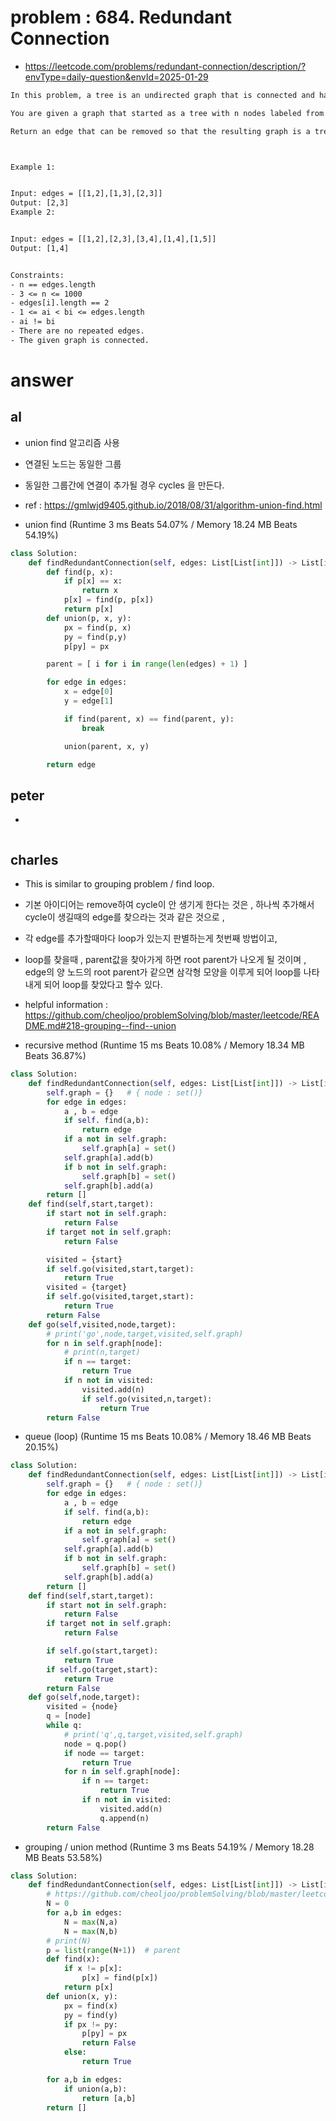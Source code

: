 # problem : 684. Redundant Connection
- https://leetcode.com/problems/redundant-connection/description/?envType=daily-question&envId=2025-01-29

```txt
In this problem, a tree is an undirected graph that is connected and has no cycles.

You are given a graph that started as a tree with n nodes labeled from 1 to n, with one additional edge added. The added edge has two different vertices chosen from 1 to n, and was not an edge that already existed. The graph is represented as an array edges of length n where edges[i] = [ai, bi] indicates that there is an edge between nodes ai and bi in the graph.

Return an edge that can be removed so that the resulting graph is a tree of n nodes. If there are multiple answers, return the answer that occurs last in the input.



Example 1:


Input: edges = [[1,2],[1,3],[2,3]]
Output: [2,3]
Example 2:


Input: edges = [[1,2],[2,3],[3,4],[1,4],[1,5]]
Output: [1,4]


Constraints:
- n == edges.length
- 3 <= n <= 1000
- edges[i].length == 2
- 1 <= ai < bi <= edges.length
- ai != bi
- There are no repeated edges.
- The given graph is connected.

```

# answer

## al
- union find 알고리즘 사용
- 연결된 노드는 동일한 그룹
- 동일한 그룹간에 연결이 추가될 경우 cycles 을 만든다. 

- ref : https://gmlwjd9405.github.io/2018/08/31/algorithm-union-find.html

- union find (Runtime 3 ms Beats 54.07% / Memory 18.24 MB Beats 54.19%)
```python
class Solution:
    def findRedundantConnection(self, edges: List[List[int]]) -> List[int]:
        def find(p, x):
            if p[x] == x:
                return x
            p[x] = find(p, p[x])
            return p[x]
        def union(p, x, y):
            px = find(p, x)
            py = find(p,y)
            p[py] = px

        parent = [ i for i in range(len(edges) + 1) ]

        for edge in edges:
            x = edge[0]
            y = edge[1]

            if find(parent, x) == find(parent, y):
                break

            union(parent, x, y)

        return edge
```


## peter
- 
```python
```


## charles
- This is similar to grouping problem / find loop.
- 기본 아이디어는 remove하여 cycle이 안 생기게 한다는 것은 , 하나씩 추가해서 cycle이 생길때의 edge를 찾으라는 것과 같은 것으로 ,
- 각 edge를 추가할때마다 loop가 있는지 판별하는게 첫번째 방법이고,
- loop를 찾을때 , parent값을 찾아가게 하면 root parent가 나오게 될 것이며 , edge의 양 노드의 root parent가 같으면 삼각형 모양을 이루게 되어 loop를 나타내게 되어 loop를 찾았다고 할수 있다.
- helpful information : https://github.com/cheoljoo/problemSolving/blob/master/leetcode/README.md#218-grouping--find--union

- recursive method (Runtime 15 ms Beats 10.08% / Memory 18.34 MB Beats 36.87%)
```python
class Solution:
    def findRedundantConnection(self, edges: List[List[int]]) -> List[int]:
        self.graph = {}   # { node : set()}
        for edge in edges:
            a , b = edge
            if self. find(a,b):
                return edge
            if a not in self.graph:
                self.graph[a] = set()
            self.graph[a].add(b)
            if b not in self.graph:
                self.graph[b] = set()
            self.graph[b].add(a)
        return []
    def find(self,start,target):
        if start not in self.graph:
            return False
        if target not in self.graph:
            return False

        visited = {start}
        if self.go(visited,start,target):
            return True
        visited = {target}
        if self.go(visited,target,start):
            return True
        return False
    def go(self,visited,node,target):
        # print('go',node,target,visited,self.graph)
        for n in self.graph[node]:
            # print(n,target)
            if n == target:
                return True
            if n not in visited:
                visited.add(n)
                if self.go(visited,n,target):
                    return True
        return False
```

- queue (loop) (Runtime 15 ms Beats 10.08% / Memory 18.46 MB Beats 20.15%)
```python
class Solution:
    def findRedundantConnection(self, edges: List[List[int]]) -> List[int]:
        self.graph = {}   # { node : set()}
        for edge in edges:
            a , b = edge
            if self. find(a,b):
                return edge
            if a not in self.graph:
                self.graph[a] = set()
            self.graph[a].add(b)
            if b not in self.graph:
                self.graph[b] = set()
            self.graph[b].add(a)
        return []
    def find(self,start,target):
        if start not in self.graph:
            return False
        if target not in self.graph:
            return False

        if self.go(start,target):
            return True
        if self.go(target,start):
            return True
        return False
    def go(self,node,target):
        visited = {node}
        q = [node]
        while q:
            # print('q',q,target,visited,self.graph)
            node = q.pop()
            if node == target:
                return True
            for n in self.graph[node]:
                if n == target:
                    return True
                if n not in visited:
                    visited.add(n)
                    q.append(n)
        return False
```

- grouping / union method (Runtime 3 ms Beats 54.19% / Memory 18.28 MB Beats 53.58%)
```python
class Solution:
    def findRedundantConnection(self, edges: List[List[int]]) -> List[int]:
        # https://github.com/cheoljoo/problemSolving/blob/master/leetcode/README.md#218-grouping--find--union
        N = 0
        for a,b in edges:
            N = max(N,a)
            N = max(N,b)
        # print(N)
        p = list(range(N+1))  # parent
        def find(x):
            if x != p[x]:
                p[x] = find(p[x])
            return p[x]
        def union(x, y):
            px = find(x)
            py = find(y)
            if px != py:
                p[py] = px
                return False
            else:
                return True

        for a,b in edges:
            if union(a,b):
                return [a,b]
        return []
```

